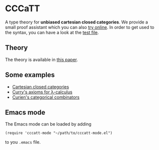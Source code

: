 # CCCaTT

A type theory for **unbiased cartesian closed categories**. We provide a small proof assistant which you can also [try online](https://smimram.github.io/cccatt/). In order to get used to the syntax, you can have a look at the [test file](tests/test.cccatt).

## Theory

The theory is available in [this paper](http://www.lix.polytechnique.fr/Labo/Samuel.Mimram/docs/mimram_cccatt.pdf).

## Some examples

- [Cartesian closed categories](examples/ccc.cccatt)
- [Curry's axioms for λ-calculus](examples/curry.cccatt)
- [Curien's categorical combinators](examples/curien.cccatt)

## Emacs mode

The Emacs mode can be loaded by adding

```
(require 'cccatt-mode "~/path/to/cccatt-mode.el")
```

to you `.emacs` file.
